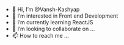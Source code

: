 - 👋 Hi, I’m @Vansh-Kashyap
- 👀 I’m interested in Front end Development
- 🌱 I’m currently learning ReactJS
- 💞️ I’m looking to collaborate on ...
- 📫 How to reach me ...

<!---
Vansh-Kashyap/Vansh-Kashyap is a ✨ special ✨ repository because its `README.md` (this file) appears on your GitHub profile.
You can click the Preview link to take a look at your changes.
--->
